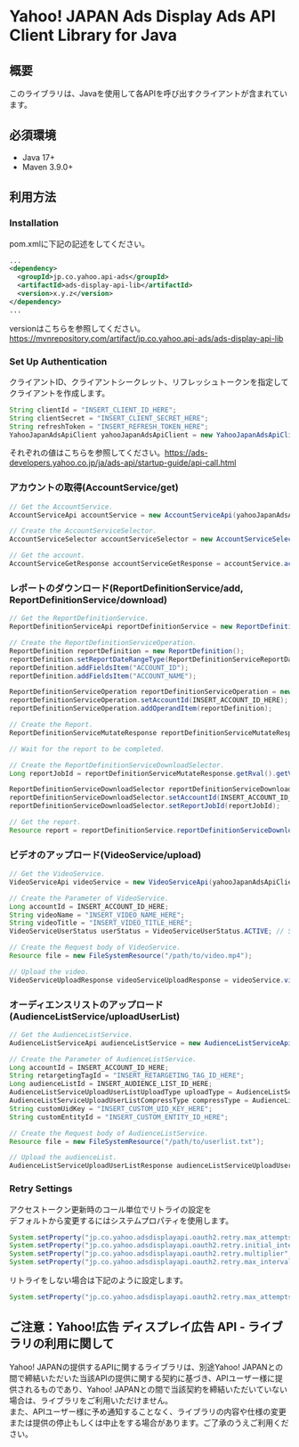 # Yahoo! JAPAN Ads Display Ads API Client Library for Java

## 概要

このライブラリは、Javaを使用して各APIを呼び出すクライアントが含まれています。

## 必須環境

* Java 17+
* Maven 3.9.0+

## 利用方法

### Installation

pom.xmlに下記の記述をしてください。
```xml
...
<dependency>
  <groupId>jp.co.yahoo.api-ads</groupId>
  <artifactId>ads-display-api-lib</artifactId>
  <version>x.y.z</version>
</dependency>
...
```
versionはこちらを参照してください。https://mvnrepository.com/artifact/jp.co.yahoo.api-ads/ads-display-api-lib

### Set Up Authentication

クライアントID、クライアントシークレット、リフレッシュトークンを指定してクライアントを作成します。
```java
String clientId = "INSERT_CLIENT_ID_HERE";
String clientSecret = "INSERT_CLIENT_SECRET_HERE";
String refreshToken = "INSERT_REFRESH_TOKEN_HERE";
YahooJapanAdsApiClient yahooJapanAdsApiClient = new YahooJapanAdsApiClient(clientId, clientSecret, refreshToken);
```
それぞれの値はこちらを参照してください。https://ads-developers.yahoo.co.jp/ja/ads-api/startup-guide/api-call.html

### アカウントの取得(AccountService/get)

```Java
// Get the AccountService.
AccountServiceApi accountService = new AccountServiceApi(yahooJapanAdsApiClient);

// Create the AccountServiceSelector.
AccountServiceSelector accountServiceSelector = new AccountServiceSelector();

// Get the account.
AccountServiceGetResponse accountServiceGetResponse = accountService.accountServiceGetPost(accountServiceSelector);
```

### レポートのダウンロード(ReportDefinitionService/add, ReportDefinitionService/download) 

```java
// Get the ReportDefinitionService.
ReportDefinitionServiceApi reportDefinitionService = new ReportDefinitionServiceApi(yahooJapanAdsApiClient);

// Create the ReportDefinitionServiceOperation.
ReportDefinition reportDefinition = new ReportDefinition();
reportDefinition.setReportDateRangeType(ReportDefinitionServiceReportDateRangeType.LAST_7_DAYS);
reportDefinition.addFieldsItem("ACCOUNT_ID");
reportDefinition.addFieldsItem("ACCOUNT_NAME");

ReportDefinitionServiceOperation reportDefinitionServiceOperation = new ReportDefinitionServiceOperation();
reportDefinitionServiceOperation.setAccountId(INSERT_ACCOUNT_ID_HERE);
reportDefinitionServiceOperation.addOperandItem(reportDefinition);

// Create the Report.
ReportDefinitionServiceMutateResponse reportDefinitionServiceMutateResponse = reportDefinitionService.reportDefinitionServiceAddPost(reportDefinitionServiceOperation);

// Wait for the report to be completed.

// Create the ReportDefinitionServiceDownloadSelector.
Long reportJobId = reportDefinitionServiceMutateResponse.getRval().getValues().get(0).getReportDefinition().getReportJobId();

ReportDefinitionServiceDownloadSelector reportDefinitionServiceDownloadSelector = new ReportDefinitionServiceDownloadSelector();
reportDefinitionServiceDownloadSelector.setAccountId(INSERT_ACCOUNT_ID_HERE);
reportDefinitionServiceDownloadSelector.setReportJobId(reportJobId);

// Get the report.
Resource report = reportDefinitionService.reportDefinitionServiceDownloadPost(reportDefinitionServiceDownloadSelector);
```

### ビデオのアップロード(VideoService/upload)

```java
// Get the VideoService.
VideoServiceApi videoService = new VideoServiceApi(yahooJapanAdsApiClient);

// Create the Parameter of VideoService.
Long accountId = INSERT_ACCOUNT_ID_HERE;
String videoName = "INSERT_VIDEO_NAME_HERE";
String videoTitle = "INSERT_VIDEO_TITLE_HERE";
VideoServiceUserStatus userStatus = VideoServiceUserStatus.ACTIVE; // Specify the userStatus.

// Create the Request body of VideoService.
Resource file = new FileSystemResource("/path/to/video.mp4");

// Upload the video.
VideoServiceUploadResponse videoServiceUploadResponse = videoService.videoServiceUploadPost(accountId, videoName, videoTitle, userStatus, file);
```

### オーディエンスリストのアップロード(AudienceListService/uploadUserList)

```java
// Get the AudienceListService.
AudienceListServiceApi audienceListService = new AudienceListServiceApi(yahooJapanAdsApiClient);

// Create the Parameter of AudienceListService.
Long accountId = INSERT_ACCOUNT_ID_HERE;
String retargetingTagId = "INSERT_RETARGETING_TAG_ID_HERE";
Long audienceListId = INSERT_AUDIENCE_LIST_ID_HERE;
AudienceListServiceUploadUserListUploadType uploadType = AudienceListServiceUploadUserListUploadType.CUSTOM_UID_KEY; // Specify the uploadType.
AudienceListServiceUploadUserListCompressType compressType = AudienceListServiceUploadUserListCompressType.NONE; // Specify the compressType.
String customUidKey = "INSERT_CUSTOM_UID_KEY_HERE";
String customEntityId = "INSERT_CUSTOM_ENTITY_ID_HERE";

// Create the Request body of AudienceListService.
Resource file = new FileSystemResource("/path/to/userlist.txt");

// Upload the audienceList.
AudienceListServiceUploadUserListResponse audienceListServiceUploadUserListResponse = audienceListService.audienceListServiceUploadUserListPost(accountId, retargetingTagId, audienceListId, uploadType, compressType, customUidKey, customEntityId, file); 
```

### Retry Settings
アクセストークン更新時のコール単位でリトライの設定を  
デフォルトから変更するにはシステムプロパティを使用します。
```java
System.setProperty("jp.co.yahoo.adsdisplayapi.oauth2.retry.max_attempts", "3");
System.setProperty("jp.co.yahoo.adsdisplayapi.oauth2.retry.initial_interval", "1000");
System.setProperty("jp.co.yahoo.adsdisplayapi.oauth2.retry.multiplier", "2");
System.setProperty("jp.co.yahoo.adsdisplayapi.oauth2.retry.max_interval", "2000");
```
リトライをしない場合は下記のように設定します。
```java
System.setProperty("jp.co.yahoo.adsdisplayapi.oauth2.retry.max_attempts", "1");
```

## ご注意：Yahoo!広告 ディスプレイ広告 API - ライブラリの利用に関して

Yahoo! JAPANの提供するAPIに関するライブラリは、別途Yahoo! JAPANとの間で締結いただいた当該APIの提供に関する契約に基づき、APIユーザー様に提供されるものであり、Yahoo! JAPANとの間で当該契約を締結いただいていない場合は、ライブラリをご利用いただけません。  
また、APIユーザー様に予め通知することなく、ライブラリの内容や仕様の変更または提供の停止もしくは中止をする場合があります。ご了承のうえご利用ください。  
